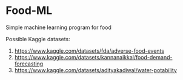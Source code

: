 # Food-ML
Simple machine learning program for food

Possible Kaggle datasets:
1. https://www.kaggle.com/datasets/fda/adverse-food-events
2. https://www.kaggle.com/datasets/kannanaikkal/food-demand-forecasting
3. https://www.kaggle.com/datasets/adityakadiwal/water-potability

